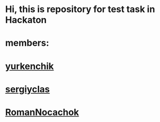 # Hi, this is repository for test task  in Hackaton
# members: 
# [yurkenchik](https://github.com/yurkenchik)
# [sergiyclas](https://github.com/sergiyclas)
# [RomanNocachok](https://github.com/RomanNovachok)
